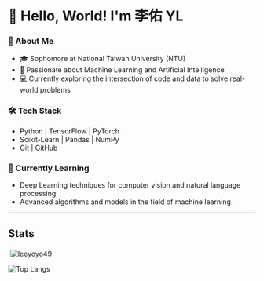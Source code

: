 # 👋 Hello, World! I'm 李佑 YL

### 🚀 About Me
- 🎓 Sophomore at National Taiwan University (NTU)
- 🧠 Passionate about Machine Learning and Artificial Intelligence
- 💻 Currently exploring the intersection of code and data to solve real-world problems

### 🛠️ Tech Stack
- Python | TensorFlow | PyTorch
- Scikit-Learn | Pandas | NumPy
- Git | GitHub

### 🌱 Currently Learning
- Deep Learning techniques for computer vision and natural language processing
- Advanced algorithms and models in the field of machine learning

---
## Stats


<p>&nbsp;<img align="center" src="https://github-readme-stats.vercel.app/api?username=leeyoyo49&show_icons=true&theme=rose_pine&locale=en" alt="leeyoyo49" /></p>

![Top Langs](https://github-readme-stats.vercel.app/api/top-langs/?username=leeyoyo49&layout=compact&theme=tokyonight&hide_border=true)
